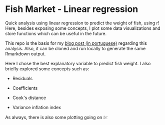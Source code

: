# Fish Market - Linear regression

Quick analysis using linear regression to predict the weight of fish, using r! Here, besides exposing some concepts, I plot some data visualizations and store functions which can be useful in the future.

This repo is the basis for my [blog post (in portuguese)](https://www.lucasmoraes.org/blog/fish_market/) regarding this analysis. Also, it can be cloned and run locally to generate the same Rmarkdown output.

Here I chose the best explanatory variable to predict fish weight. I also briefly explored some concepts such as:

-   Residuals

-   Coefficients

-   Cook's distance

-   Variance inflation index

As always, there is also some plotting going on :chart:

